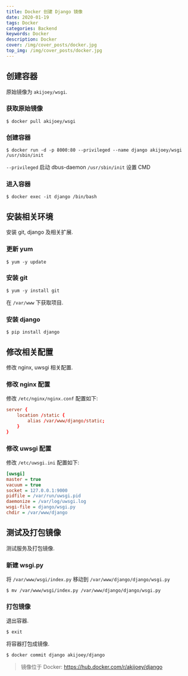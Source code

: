 ```yaml
---
title: Docker 创建 Django 镜像
date: 2020-01-19
tags: Docker
categories: Backend
keywords: Docker
description: Docker
cover: /img/cover_posts/docker.jpg
top_img: /img/cover_posts/docker.jpg
---
```

## 创建容器

原始镜像为 `akijoey/wsgi`.

### 获取原始镜像

`$ docker pull akijoey/wsgi`

### 创建容器

`$ docker run -d -p 8000:80 --privileged --name django akijoey/wsgi /usr/sbin/init`

`--privileged` 启动 dbus-daemon
`/usr/sbin/init` 设置 CMD

### 进入容器

`$ docker exec -it django /bin/bash`

## 安装相关环境

安装 git, django 及相关扩展.

### 更新 yum

`$ yum -y update`

### 安装 git

`$ yum -y install git`

在 `/var/www` 下获取项目.

### 安装 django

`$ pip install django`

## 修改相关配置

修改 nginx, uwsgi 相关配置.

### 修改 nginx 配置

修改 `/etc/nginx/nginx.conf` 配置如下:
```conf
server {
	location /static {
		alias /var/www/django/static;
	}
}
```

### 修改 uwsgi 配置

修改 `/etc/uwsgi.ini` 配置如下:
```ini
[uwsgi]
master = true
vacuum = true
socket = 127.0.0.1:9000
pidfile = /var/run/uwsgi.pid
daemonize = /var/log/uwsgi.log
wsgi-file = django/wsgi.py
chdir = /var/www/django
```

## 测试及打包镜像

测试服务及打包镜像.

### 新建 wsgi.py

将 `/var/www/wsgi/index.py` 移动到 `/var/www/django/django/wsgi.py`

`$ mv /var/www/wsgi/index.py /var/www/django/django/wsgi.py`

### 打包镜像

退出容器.

`$ exit`

将容器打包成镜像.

`$ docker commit django akijoey/django`

>镜像位于 Docker: https://hub.docker.com/r/akijoey/django